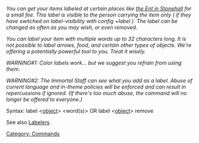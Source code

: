 *You can get your items labeled at certain places like [the Ent in
Stonehall](Edmuntrillion "wikilink") for a small fee. This label is
visible to the person carrying the item only ( if they have switched on
label-visibility with config +label ). The label can be changed as often
as you may wish, or even removed.*

*You can label your item with multiple words up to 32 characters long.
It is not possible to label arrows, food, and certain other types of
objects. We're offering a potentially powerful tool to you. Treat it
wisely.*

*WARNING#1: Color labels work... but we suggest you refrain from using
them.*

*WARNING#2: The Immortal Staff can see what you add as a label. Abuse of
current language and in-theme policies will be enforced and can result
in repercussions if ignored. (If there's too much abuse, the command
will no longer be offered to everyone.)*

Syntax: label \<[object](:Category:_Objects "wikilink")\> \<word(s)\> OR
label \<[object](:Category:_Objects "wikilink")\> remove

See also [Labelers](:Category:_Labelers "wikilink").

[Category: Commands](Category:_Commands "wikilink")
